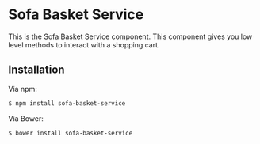 # Sofa Basket Service

This is the Sofa Basket Service component. This component gives you low level methods
to interact with a shopping cart.

## Installation

Via npm:

```sh
$ npm install sofa-basket-service
```

Via Bower:

```sh
$ bower install sofa-basket-service
```

